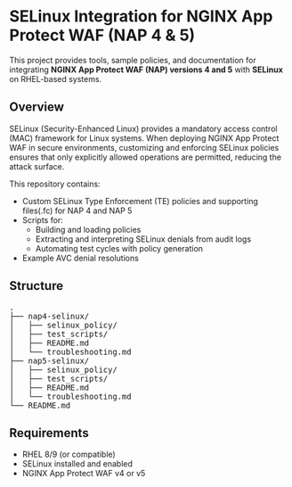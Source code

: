 # SELinux Integration for NGINX App Protect WAF (NAP 4 & 5)

This project provides tools, sample policies, and documentation for integrating **NGINX App Protect WAF (NAP) versions 4 and 5** with **SELinux** on RHEL-based systems.

## Overview

SELinux (Security-Enhanced Linux) provides a mandatory access control (MAC) framework for Linux systems. When deploying NGINX App Protect WAF in secure environments, customizing and enforcing SELinux policies ensures that only explicitly allowed operations are permitted, reducing the attack surface.

This repository contains:
- Custom SELinux Type Enforcement (TE) policies and supporting files(.fc) for NAP 4 and NAP 5
- Scripts for:
  - Building and loading policies
  - Extracting and interpreting SELinux denials from audit logs
  - Automating test cycles with policy generation
- Example AVC denial resolutions

##  Structure
<pre>
.
├── nap4-selinux/
│   ├── selinux_policy/
│   ├── test_scripts/
│   ├── README.md
│   └── troubleshooting.md
├── nap5-selinux/
│   ├── selinux_policy/
│   ├── test_scripts/
│   ├── README.md
│   └── troubleshooting.md
└── README.md
</pre>

## Requirements

-   RHEL 8/9 (or compatible)
-   SELinux installed and enabled
-   NGINX App Protect WAF v4 or v5
